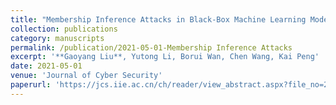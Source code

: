 ```yaml
---
title: "Membership Inference Attacks in Black-Box Machine Learning Models (in Chinese)"
collection: publications
category: manuscripts
permalink: /publication/2021-05-01-Membership Inference Attacks
excerpt: '**Gaoyang Liu**, Yutong Li, Borui Wan, Chen Wang, Kai Peng'
date: 2021-05-01
venue: 'Journal of Cyber Security'
paperurl: 'https://jcs.iie.ac.cn/ch/reader/view_abstract.aspx?file_no=20210301&flag=1'
---
```

